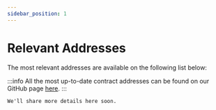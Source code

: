```yaml
---
sidebar_position: 1
---
```


# Relevant Addresses

The most relevant addresses are available on the following list below:

:::info
All the most up-to-date contract addresses can be found on our GitHub page [here](https://github.com/aldabraFinance/aldabra-contracts).
:::

`We'll share more details here soon.`

